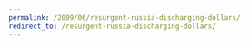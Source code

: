 ```yaml
---
permalink: /2009/06/resurgent-russia-discharging-dollars/
redirect_to: /resurgent-russia-discharging-dollars/
---
```


